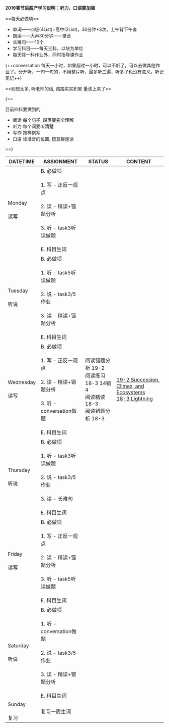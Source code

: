 **2019春节后脱产学习说明：听力、口语要加强**

==每天必做项==

* 单词——四级(4List)+高中(2List)，30分钟*3次，上午背下午查
* 朗读——大声30分钟——录音
* 长难句——10个
* 学习科目——每天三科，以块为单位
* 每天除一科作业外，同时指导课作业

{++conversation 每天一小时，如果超过一小时，可以不听了，可以去做其他作业了。分开听，一句一句的，不用整片听，最多听三遍，听多了也没有意义。听记笔记++}

==别想太多, 听老师的话, 踏踏实实积累 量该上来了==

{==

目前四科要做到的

* 阅读 每个句子, 段落要完全理解
* 听力 每个词要听清楚
* 写作 按样例写
* 口语 读准音的位置, 按意群连读

==}

DATETIME |  ASSIGNMENT | STATUS | CONTENT
------------ | ------------- | ------------- | -------------
Monday    <br><br>读写 | B. 必做项<br><br> 1. 写 - 正反一观点<br><br> 2. 读 - 精读+错题分析 <br><br> 3. 听 - task3听读做题<br><br> E. 科目生词 | 
Tuesday   <br><br>听说 | B. 必做项<br><br> 1. 听 - task5听读做题<br><br> 2. 说 - task3/5作业    <br><br> 3. 读 - 精读+错题分析 <br><br> E. 科目生词 | 
Wednesday <br><br>读写 | B. 必做项<br><br> 1. 写 - 正反一观点<br><br> 2. 读 - 精读+错题分析 <br><br> 3. 听 - conversation做题<br><br> E. 科目生词 | 阅读错题分析 19-2<br>阅读练习18-3 14错4<br>阅读精读 18-3<br>阅读错题分析 18-3 | [19-2 Succession, Climax, and Ecosystems](../read/19-2.md)<br>[18-3 Lightning](../read/18-3.md)
Thursday  <br><br>听说 | B. 必做项<br><br> 1. 听 - task3听读做题<br><br> 2. 说 - task3/5作业    <br><br> 3. 读 - 长难句 <br><br> E. 科目生词 |  
Friday    <br><br>读写 | B. 必做项<br><br> 1. 写 - 正反一观点<br><br> 2. 读 - 精读+错题分析 <br><br> 3. 听 - task5听读做题<br><br> E. 科目生词 | 
Saturday  <br><br>听说 | B. 必做项<br><br> 1. 听 - conversation做题<br><br> 2. 说 - task3/5作业    <br><br> 3. 读 - 精读+错题分析 <br><br> E. 科目生词 | 
Sunday    <br><br>复习 | 复习一周生词 | 